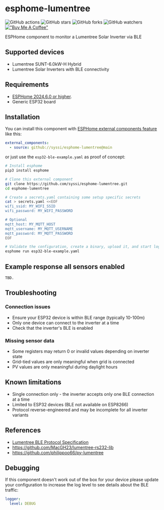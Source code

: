 # esphome-lumentree

![GitHub actions](https://github.com/syssi/esphome-lumentree/actions/workflows/ci.yaml/badge.svg)
![GitHub stars](https://img.shields.io/github/stars/syssi/esphome-lumentree)
![GitHub forks](https://img.shields.io/github/forks/syssi/esphome-lumentree)
![GitHub watchers](https://img.shields.io/github/watchers/syssi/esphome-lumentree)
[!["Buy Me A Coffee"](https://img.shields.io/badge/buy%20me%20a%20coffee-donate-yellow.svg)](https://www.buymeacoffee.com/syssi)

ESPHome component to monitor a Lumentree Solar Inverter via BLE

## Supported devices

* Lumentree SUNT-6.0kW-H Hybrid
* Lumentree Solar Inverters with BLE connectivity

## Requirements

* [ESPHome 2024.6.0 or higher](https://github.com/esphome/esphome/releases).
* Generic ESP32 board

## Installation

You can install this component with [ESPHome external components feature](https://esphome.io/components/external_components.html) like this:
```yaml
external_components:
  - source: github://syssi/esphome-lumentree@main
```

or just use the `esp32-ble-example.yaml` as proof of concept:

```bash
# Install esphome
pip3 install esphome

# Clone this external component
git clone https://github.com/syssi/esphome-lumentree.git
cd esphome-lumentree

# Create a secrets.yaml containing some setup specific secrets
cat > secrets.yaml <<EOF
wifi_ssid: MY_WIFI_SSID
wifi_password: MY_WIFI_PASSWORD

# Optional
mqtt_host: MY_MQTT_HOST
mqtt_username: MY_MQTT_USERNAME
mqtt_password: MY_MQTT_PASSWORD
EOF

# Validate the configuration, create a binary, upload it, and start logs
esphome run esp32-ble-example.yaml

```

## Example response all sensors enabled

```
TBD.
```

## Troubleshooting

### Connection issues

- Ensure your ESP32 device is within BLE range (typically 10-100m)
- Only one device can connect to the inverter at a time
- Check that the inverter's BLE is enabled

### Missing sensor data

- Some registers may return 0 or invalid values depending on inverter state
- Grid-tied values are only meaningful when grid is connected
- PV values are only meaningful during daylight hours

## Known limitations

- Single connection only - the inverter accepts only one BLE connection at a time
- Limited to ESP32 devices (BLE not available on ESP8266)
- Protocol reverse-engineered and may be incomplete for all inverter variants

## References

- [Lumentree BLE Protocol Specification](https://github.com/syssi/esphome-lumentree/blob/main/docs/protocol-design.md)
- https://github.com/MacGH23/lumentree-rs232-lib
- https://github.com/philippoo66/py-lumentree

## Debugging

If this component doesn't work out of the box for your device please update your configuration to increase the log level to see details about the BLE traffic:

```yaml
logger:
  level: DEBUG
```

